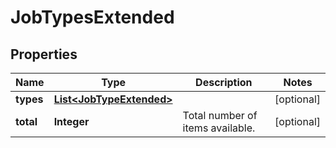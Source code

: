 
# JobTypesExtended

## Properties
Name | Type | Description | Notes
------------ | ------------- | ------------- | -------------
**types** | [**List&lt;JobTypeExtended&gt;**](JobTypeExtended.md) |  |  [optional]
**total** | **Integer** | Total number of items available. |  [optional]



